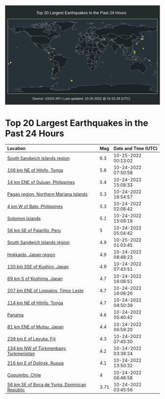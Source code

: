 ![Map](./map.png)

# Top 20 Largest Earthquakes in the Past 24 Hours

| Location | Mag | Date and Time (UTC) |
|:---|:---|:---|
| [South Sandwich Islands region](https://earthquake.usgs.gov/earthquakes/eventpage/us6000iw74) | 6.3 | 10-25-2022 00:13:02 |
| [106 km NE of Hihifo, Tonga](https://earthquake.usgs.gov/earthquakes/eventpage/us6000iw1e) | 5.6 | 10-24-2022 07:50:58 |
| [14 km ENE of Guiuan, Philippines](https://earthquake.usgs.gov/earthquakes/eventpage/us6000iw3l) | 5.4 | 10-24-2022 15:08:33 |
| [Pagan region, Northern Mariana Islands](https://earthquake.usgs.gov/earthquakes/eventpage/us6000iw49) | 5.3 | 10-24-2022 16:54:57 |
| [4 km W of Bato, Philippines](https://earthquake.usgs.gov/earthquakes/eventpage/us6000ivzy) | 5.3 | 10-24-2022 02:06:42 |
| [Solomon Islands](https://earthquake.usgs.gov/earthquakes/eventpage/us6000iw3m) | 5.1 | 10-24-2022 15:09:18 |
| [56 km SE of Pajarillo, Peru](https://earthquake.usgs.gov/earthquakes/eventpage/us6000iw0p) | 5 | 10-24-2022 05:04:42 |
| [South Sandwich Islands region](https://earthquake.usgs.gov/earthquakes/eventpage/us6000iw8u) | 4.9 | 10-25-2022 01:03:45 |
| [Hokkaido, Japan region](https://earthquake.usgs.gov/earthquakes/eventpage/us6000iw1k) | 4.9 | 10-24-2022 08:48:23 |
| [130 km SSE of Kushiro, Japan](https://earthquake.usgs.gov/earthquakes/eventpage/us6000iw1c) | 4.9 | 10-24-2022 07:43:51 |
| [69 km S of Koshima, Japan](https://earthquake.usgs.gov/earthquakes/eventpage/us6000iw47) | 4.7 | 10-24-2022 16:06:51 |
| [207 km ENE of Lospalos, Timor Leste](https://earthquake.usgs.gov/earthquakes/eventpage/us6000iw40) | 4.7 | 10-24-2022 16:06:26 |
| [114 km NE of Hihifo, Tonga](https://earthquake.usgs.gov/earthquakes/eventpage/us6000iw0n) | 4.7 | 10-24-2022 04:50:39 |
| [Panama](https://earthquake.usgs.gov/earthquakes/eventpage/us6000iw0s) | 4.6 | 10-24-2022 05:40:42 |
| [81 km ENE of Mutsu, Japan](https://earthquake.usgs.gov/earthquakes/eventpage/us6000iw18) | 4.4 | 10-24-2022 06:59:20 |
| [239 km E of Levuka, Fiji](https://earthquake.usgs.gov/earthquakes/eventpage/us6000iw1d) | 4.3 | 10-24-2022 07:45:30 |
| [134 km NW of Türkmenbaşy, Turkmenistan](https://earthquake.usgs.gov/earthquakes/eventpage/us6000iw0e) | 4.2 | 10-24-2022 03:38:24 |
| [216 km E of Dolinsk, Russia](https://earthquake.usgs.gov/earthquakes/eventpage/us6000iw3d) | 4.1 | 10-24-2022 13:50:32 |
| [Coquimbo, Chile](https://earthquake.usgs.gov/earthquakes/eventpage/us6000iw16) | 4 | 10-24-2022 06:48:58 |
| [56 km SE of Boca de Yuma, Dominican Republic](https://earthquake.usgs.gov/earthquakes/eventpage/pr2022297000) | 3.71 | 10-24-2022 03:45:56 |
